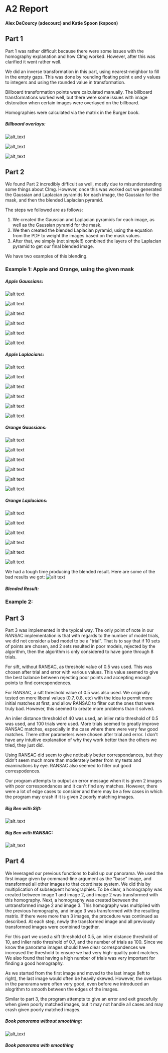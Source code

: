 # A2 Report
#### Alex DeCourcy (adecourc) and Katie Spoon (kspoon) 


## Part 1
Part 1 was rather difficult because there were some issues with the homography explanation and how CImg worked. However, after this was clarified it went rather well.

We did an inverse transformation in this part, using nearest-neighbor to fill in the empty gaps. This was done by rounding floating point x and y values to integers and using the rounded value in transformation.

Billboard transformation points were calculated manually. The billboard transformations worked well, but there were some issues with image distoration when certain images were overlayed on the billboard.

Homographies were calculated via the matrix in the Burger book.

##### Billboard overlays:
![alt_text](https://github.iu.edu/cs-b657-sp2018/adecourc-kspoon-a2/blob/master/overlay_1.jpg)

![alt_text](https://github.iu.edu/cs-b657-sp2018/adecourc-kspoon-a2/blob/master/overlay_2.jpg)

![alt_text](https://github.iu.edu/cs-b657-sp2018/adecourc-kspoon-a2/blob/master/overlay_3.jpg)

## Part 2

We found Part 2 incredibly difficult as well, mostly due to misunderstanding some things about CImg. However, once this was worked out we generated the Gaussian and Laplacian pyramids for each image, the Gaussian for the mask, and then the blended Laplacian pyramid. 

The steps we followed are as follows:
1. We created the Gaussian and Laplacian pyramids for each image, as well as the Gaussian pyramid for the mask.
2. We then created the blended Laplacian pyramid, using the equation from the PDF to weight the images based on the mask values.
3. After that, we simply (not simple!!) combined the layers of the Laplacian pyramid to get our final blended image.

We have two examples of this blending. 

### Example 1: Apple and Orange, using the given mask
##### Apple Gaussians:
![alt text](https://github.iu.edu/cs-b657-sp2018/adecourc-kspoon-a2/blob/master/images/part2/apple.jpg)

![alt text](https://github.iu.edu/cs-b657-sp2018/adecourc-kspoon-a2/blob/master/result-images/image1_G1.jpg)

![alt text](https://github.iu.edu/cs-b657-sp2018/adecourc-kspoon-a2/blob/master/result-images/image1_G2.jpg)

![alt text](https://github.iu.edu/cs-b657-sp2018/adecourc-kspoon-a2/blob/master/result-images/image1_G3.jpg)

![alt text](https://github.iu.edu/cs-b657-sp2018/adecourc-kspoon-a2/blob/master/result-images/image1_G4.jpg)

![alt text](https://github.iu.edu/cs-b657-sp2018/adecourc-kspoon-a2/blob/master/result-images/image1_G5.jpg)

##### Apple Laplacians:
![alt text](https://github.iu.edu/cs-b657-sp2018/adecourc-kspoon-a2/blob/master/result-images/image1_L0.jpg)

![alt text](https://github.iu.edu/cs-b657-sp2018/adecourc-kspoon-a2/blob/master/result-images/image1_L1.jpg)

![alt text](https://github.iu.edu/cs-b657-sp2018/adecourc-kspoon-a2/blob/master/result-images/image1_L2.jpg)

![alt text](https://github.iu.edu/cs-b657-sp2018/adecourc-kspoon-a2/blob/master/result-images/image1_L3.jpg)

![alt text](https://github.iu.edu/cs-b657-sp2018/adecourc-kspoon-a2/blob/master/result-images/image1_L4.jpg)

![alt text](https://github.iu.edu/cs-b657-sp2018/adecourc-kspoon-a2/blob/master/result-images/image1_L5.jpg)

##### Orange Gaussians:
![alt text](https://github.iu.edu/cs-b657-sp2018/adecourc-kspoon-a2/blob/master/images/part2/orange.jpg)

![alt text](https://github.iu.edu/cs-b657-sp2018/adecourc-kspoon-a2/blob/master/result-images/image2_G1.jpg)

![alt text](https://github.iu.edu/cs-b657-sp2018/adecourc-kspoon-a2/blob/master/result-images/image2_G2.jpg)

![alt text](https://github.iu.edu/cs-b657-sp2018/adecourc-kspoon-a2/blob/master/result-images/image2_G3.jpg)

![alt text](https://github.iu.edu/cs-b657-sp2018/adecourc-kspoon-a2/blob/master/result-images/image2_G4.jpg)

![alt text](https://github.iu.edu/cs-b657-sp2018/adecourc-kspoon-a2/blob/master/result-images/image2_G5.jpg)

##### Orange Laplacians:
![alt text](https://github.iu.edu/cs-b657-sp2018/adecourc-kspoon-a2/blob/master/result-images/image2_L0.jpg)

![alt text](https://github.iu.edu/cs-b657-sp2018/adecourc-kspoon-a2/blob/master/result-images/image2_L1.jpg)

![alt text](https://github.iu.edu/cs-b657-sp2018/adecourc-kspoon-a2/blob/master/result-images/image2_L2.jpg)

![alt text](https://github.iu.edu/cs-b657-sp2018/adecourc-kspoon-a2/blob/master/result-images/image2_L3.jpg)

![alt text](https://github.iu.edu/cs-b657-sp2018/adecourc-kspoon-a2/blob/master/result-images/image2_L4.jpg)

![alt text](https://github.iu.edu/cs-b657-sp2018/adecourc-kspoon-a2/blob/master/result-images/image2_L5.jpg)

We had a tough time producing the blended result. Here are some of the bad results we got:
![alt text](https://github.iu.edu/cs-b657-sp2018/adecourc-kspoon-a2/blob/master/result-images/final_blended_mistake1.jpg)

##### Blended Result:

### Example 2: 


## Part 3
Part 3 was implemented in the typical way. The only point of note in our RANSAC implementation is that with regards to the number of model trials, we did not consider a bad model to be a "trial". That is to say that if 10 sets of points are chosen, and 2 sets resulted in poor models, rejected by the algorithm, then the algorithm is only considered to have gone through 8 trials.

For sift, without RANSAC, as threshold value of 0.5 was used. This was chosen after trial and error with various values. This value seemed to give the best balance between rejecting poor points and accepting enough points to find correspondences.

For RANSAC, a sift threshold value of 0.5 was also used. We originally tested on more liberal values (0.7, 0.8, etc) with the idea to permit more initial matches at first, and allow RANSAC to filter out the ones that were truly bad. However, this seemed to create more problems than it solved.

An inlier distance threshold of 40 was used, an inlier ratio threshold of 0.5 was used, and 100 trials were used. More trials seemed to greatly improve RANSAC matches, especially in the case where there were very few good matches. There other parameters were chosen after trial and error. I don't have any intuitive explanation of why they work better than the others we tried, they just did.

Using RANSAC did seem to give noticably better correspondances, but they didn't seem much more than moderately better from my tests and examinations by eye. RANSAC also seemed to filter out good correspodences.

Our program attempts to output an error message when it is given 2 images with poor correspondances and it can't find any matches. However, there were a lot of edge cases to consider and there may be a few cases in which the program may crash if it is given 2 poorly matching images.

##### Big Ben with Sift:
![alt_text](https://github.iu.edu/cs-b657-sp2018/adecourc-kspoon-a2/blob/master/sift%20-%20Big%20Ben.png)

##### Big Ben with RANSAC:
![alt_text](https://github.iu.edu/cs-b657-sp2018/adecourc-kspoon-a2/blob/master/ransac%20-%20Big%20Ben.png)

## Part 4
We leveraged our previous functions to build up our panorama. We used the first image given by command-line argument as the "base" image, and transformed all other images to that coordinate system. We did this by multiplication of subsequent homographies. To be clear, a homography was created between image 1 and image 2, and image 2 was transformed with this homography. Next, a homography was created between the untransformed image 2 and image 3. This homography was multiplied with the previous homography, and image 3 was transformed with the resulting matrix. If there were more than 3 images, the procedure was continued as described. At each step, newly the transformed image and all previously transformed images were combined together.

For this part we used a sift threshold of 0.5, an inlier distance threshold of 10, and inlier ratio threshold of 0.7, and the number of trials as 100. Since we know the panorama images should have clear correspondences we increased the threshold to ensure we had very high-quality point matches. We also found that having a high number of trials was very important for finding a good homography.

As we started from the first image and moved to the last image (left to right), the last image would often be heavily skewed. However, the overlaps in the panorama were often very good, even before we introduced an alogrithm to smooth between the edges of the images.

Similar to part 3, the program attempts to give an error and exit gracefully when given poorly matched images, but it may not handle all cases and may crash given poorly matched images.

##### Book panorama without smoothing:
![alt_text](https://github.iu.edu/cs-b657-sp2018/adecourc-kspoon-a2/blob/master/panaroma%20books%20-%20no%20stitch.png)

##### Book panorama with smoothing
















